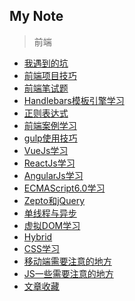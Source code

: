 My Note
--------
> 前端

- [我遇到的坑](我遇到的坑/我遇到的坑.md)
- [前端项目技巧](前端项目技巧/前端项目技巧.md)
- [前端笔试题](前端笔试题/index.md)
- [Handlebars模板引擎学习](Handlebars模板引擎学习/Handlebars模板引擎学习.md)
- [正则表达式](正则表达式/正则表达式.md)
- [前端案例学习](前端案例学习/index.md)
- [gulp使用技巧](gulp使用技巧/gulp使用技巧.md)
- [VueJs学习](VueJs学习/VueJs学习.md)
- [ReactJs学习](ReactJs学习/ReactJs学习.md)
- [AngularJs学习](AngularJs学习/AngularJs学习.md)
- [ECMAScript6.0学习](ECMAScript6.0学习/ECMAScript6.0学习.md)
- [Zepto和jQuery](Zepto和jQuery/Zepto和jQuery.md)
- [单线程与异步](单线程与异步/单线程与异步.md)
- [虚拟DOM学习](虚拟DOM学习/虚拟DOM学习.md)
- [Hybrid](Hybrid/Hybrid.md)
- [CSS学习](CSS学习/index.md)
- [移动端需要注意的地方](移动端需要注意的地方/移动端需要注意的地方.md)
- [JS一些需要注意的地方](JS一些需要注意的地方/JS一些需要注意的地方.md)
- [文章收藏](文章收藏/文章收藏.md)


